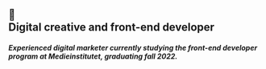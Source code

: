 ## 👋 <br> Digital creative and front-end developer 
##### Experienced digital marketer currently studying the front-end developer program at Medieinstitutet, graduating fall 2022.
